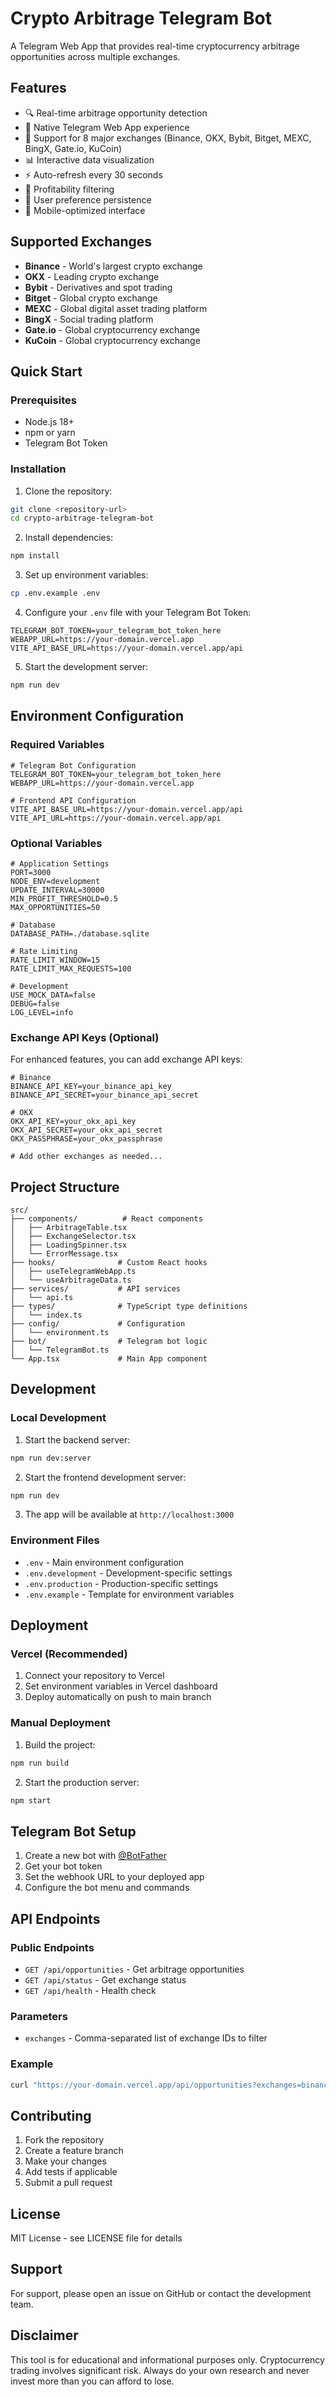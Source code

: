 # Crypto Arbitrage Telegram Bot

A Telegram Web App that provides real-time cryptocurrency arbitrage opportunities across multiple exchanges.

## Features

- 🔍 Real-time arbitrage opportunity detection
- 📱 Native Telegram Web App experience
- 🏪 Support for 8 major exchanges (Binance, OKX, Bybit, Bitget, MEXC, BingX, Gate.io, KuCoin)
- 📊 Interactive data visualization
- ⚡ Auto-refresh every 30 seconds
- 🎯 Profitability filtering
- 💾 User preference persistence
- 📱 Mobile-optimized interface

## Supported Exchanges

- **Binance** - World's largest crypto exchange
- **OKX** - Leading crypto exchange
- **Bybit** - Derivatives and spot trading
- **Bitget** - Global crypto exchange
- **MEXC** - Global digital asset trading platform
- **BingX** - Social trading platform
- **Gate.io** - Global cryptocurrency exchange
- **KuCoin** - Global cryptocurrency exchange

## Quick Start

### Prerequisites

- Node.js 18+ 
- npm or yarn
- Telegram Bot Token

### Installation

1. Clone the repository:
```bash
git clone <repository-url>
cd crypto-arbitrage-telegram-bot
```

2. Install dependencies:
```bash
npm install
```

3. Set up environment variables:
```bash
cp .env.example .env
```

4. Configure your `.env` file with your Telegram Bot Token:
```env
TELEGRAM_BOT_TOKEN=your_telegram_bot_token_here
WEBAPP_URL=https://your-domain.vercel.app
VITE_API_BASE_URL=https://your-domain.vercel.app/api
```

5. Start the development server:
```bash
npm run dev
```

## Environment Configuration

### Required Variables

```env
# Telegram Bot Configuration
TELEGRAM_BOT_TOKEN=your_telegram_bot_token_here
WEBAPP_URL=https://your-domain.vercel.app

# Frontend API Configuration
VITE_API_BASE_URL=https://your-domain.vercel.app/api
VITE_API_URL=https://your-domain.vercel.app/api
```

### Optional Variables

```env
# Application Settings
PORT=3000
NODE_ENV=development
UPDATE_INTERVAL=30000
MIN_PROFIT_THRESHOLD=0.5
MAX_OPPORTUNITIES=50

# Database
DATABASE_PATH=./database.sqlite

# Rate Limiting
RATE_LIMIT_WINDOW=15
RATE_LIMIT_MAX_REQUESTS=100

# Development
USE_MOCK_DATA=false
DEBUG=false
LOG_LEVEL=info
```

### Exchange API Keys (Optional)

For enhanced features, you can add exchange API keys:

```env
# Binance
BINANCE_API_KEY=your_binance_api_key
BINANCE_API_SECRET=your_binance_api_secret

# OKX
OKX_API_KEY=your_okx_api_key
OKX_API_SECRET=your_okx_api_secret
OKX_PASSPHRASE=your_okx_passphrase

# Add other exchanges as needed...
```

## Project Structure

```
src/
├── components/          # React components
│   ├── ArbitrageTable.tsx
│   ├── ExchangeSelector.tsx
│   ├── LoadingSpinner.tsx
│   └── ErrorMessage.tsx
├── hooks/              # Custom React hooks
│   ├── useTelegramWebApp.ts
│   └── useArbitrageData.ts
├── services/           # API services
│   └── api.ts
├── types/              # TypeScript type definitions
│   └── index.ts
├── config/             # Configuration
│   └── environment.ts
├── bot/                # Telegram bot logic
│   └── TelegramBot.ts
└── App.tsx             # Main App component
```

## Development

### Local Development

1. Start the backend server:
```bash
npm run dev:server
```

2. Start the frontend development server:
```bash
npm run dev
```

3. The app will be available at `http://localhost:3000`

### Environment Files

- `.env` - Main environment configuration
- `.env.development` - Development-specific settings
- `.env.production` - Production-specific settings
- `.env.example` - Template for environment variables

## Deployment

### Vercel (Recommended)

1. Connect your repository to Vercel
2. Set environment variables in Vercel dashboard
3. Deploy automatically on push to main branch

### Manual Deployment

1. Build the project:
```bash
npm run build
```

2. Start the production server:
```bash
npm start
```

## Telegram Bot Setup

1. Create a new bot with [@BotFather](https://t.me/botfather)
2. Get your bot token
3. Set the webhook URL to your deployed app
4. Configure the bot menu and commands

## API Endpoints

### Public Endpoints

- `GET /api/opportunities` - Get arbitrage opportunities
- `GET /api/status` - Get exchange status
- `GET /api/health` - Health check

### Parameters

- `exchanges` - Comma-separated list of exchange IDs to filter

### Example

```bash
curl "https://your-domain.vercel.app/api/opportunities?exchanges=binance,okx"
```

## Contributing

1. Fork the repository
2. Create a feature branch
3. Make your changes
4. Add tests if applicable
5. Submit a pull request

## License

MIT License - see LICENSE file for details

## Support

For support, please open an issue on GitHub or contact the development team.

## Disclaimer

This tool is for educational and informational purposes only. Cryptocurrency trading involves significant risk. Always do your own research and never invest more than you can afford to lose.